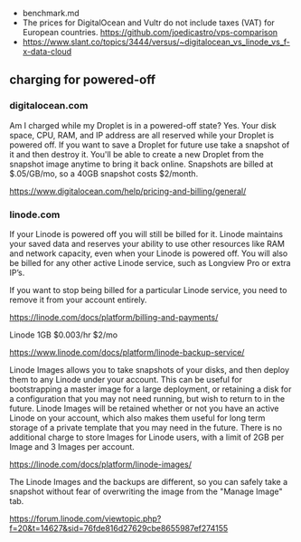 - benchmark.md
- The prices for DigitalOcean and Vultr do not include taxes (VAT) for European countries. https://github.com/joedicastro/vps-comparison
- https://www.slant.co/topics/3444/versus/~digitalocean_vs_linode_vs_f-x-data-cloud

## charging for powered-off

### digitalocean.com

Am I charged while my Droplet is in a powered-off state?
Yes. Your disk space, CPU, RAM, and IP address are all reserved while your Droplet is powered off. If you want to save a Droplet for future use take a snapshot of it and then destroy it. You'll be able to create a new Droplet from the snapshot image anytime to bring it back online. Snapshots are billed at $.05/GB/mo, so a 40GB snapshot costs $2/month.

https://www.digitalocean.com/help/pricing-and-billing/general/

### linode.com

If your Linode is powered off you will still be billed for it. Linode maintains your saved data and reserves your ability to use other resources like RAM and network capacity, even when your Linode is powered off. You will also be billed for any other active Linode service, such as Longview Pro or extra IP’s.

If you want to stop being billed for a particular Linode service, you need to remove it from your account entirely.

https://linode.com/docs/platform/billing-and-payments/

Linode 1GB	$0.003/hr	$2/mo

https://www.linode.com/docs/platform/linode-backup-service/

Linode Images allows you to take snapshots of your disks, and then deploy them to any Linode under your account. This can be useful for bootstrapping a master image for a large deployment, or retaining a disk for a configuration that you may not need running, but wish to return to in the future. Linode Images will be retained whether or not you have an active Linode on your account, which also makes them useful for long term storage of a private template that you may need in the future. There is no additional charge to store Images for Linode users, with a limit of 2GB per Image and 3 Images per account.

https://linode.com/docs/platform/linode-images/

The Linode Images and the backups are different, so you can safely take a snapshot without fear of overwriting the image from the "Manage Image" tab.

https://forum.linode.com/viewtopic.php?f=20&t=14627&sid=76fde816d27629cbe8655987ef274155